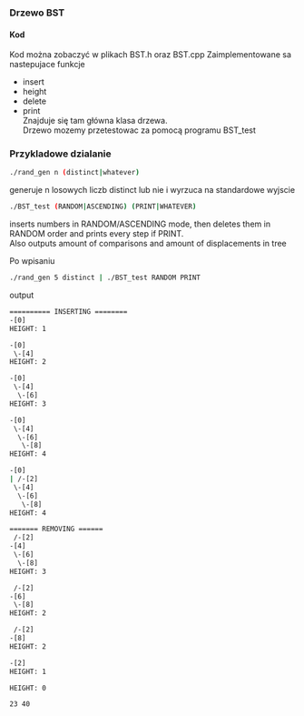 ### Drzewo BST
#### Kod
Kod można zobaczyć w plikach BST.h oraz BST.cpp
Zaimplementowane sa nastepujace funkcje
- insert
- height
- delete  
- print  
Znajduje się tam główna klasa drzewa.  
Drzewo mozemy przetestowac za pomocą programu BST_test
### Przykladowe dzialanie
```bash
./rand_gen n (distinct|whatever) 
```  
generuje n losowych liczb distinct lub nie i wyrzuca na standardowe wyjscie  
```bash
./BST_test (RANDOM|ASCENDING) (PRINT|WHATEVER)  
```
inserts numbers in RANDOM/ASCENDING mode, then deletes them in RANDOM order and prints every step if PRINT.   
Also outputs amount of comparisons and amount of displacements in tree  

Po wpisaniu
```bash
./rand_gen 5 distinct | ./BST_test RANDOM PRINT
```
output
```bash
========== INSERTING ======== 
-[0]
HEIGHT: 1

-[0]
 \-[4]
HEIGHT: 2

-[0]
 \-[4]
  \-[6]
HEIGHT: 3

-[0]
 \-[4]
  \-[6]
   \-[8]
HEIGHT: 4

-[0]
| /-[2]
 \-[4]
  \-[6]
   \-[8]
HEIGHT: 4

======= REMOVING ======
 /-[2]
-[4]
 \-[6]
  \-[8]
HEIGHT: 3

 /-[2]
-[6]
 \-[8]
HEIGHT: 2

 /-[2]
-[8]
HEIGHT: 2

-[2]
HEIGHT: 1

HEIGHT: 0

23 40 
```